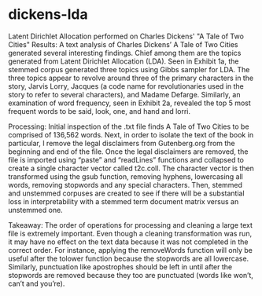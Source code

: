 # dickens-lda
Latent Dirichlet Allocation performed on Charles Dickens' "A Tale of Two Cities"
Results: A text analysis of Charles Dickens’ A Tale of Two Cities generated several interesting findings. Chief among them are the topics generated from Latent Dirichlet Allocation (LDA). Seen in Exhibit 1a, the stemmed corpus generated three topics using Gibbs sampler for LDA. The three topics appear to revolve around three of the primary characters in the story, Jarvis Lorry, Jacques (a code name for revolutionaries used in the story to refer to several characters), and Madame Defarge. Similarly, an examination of word frequency, seen in Exhibit 2a, revealed the top 5 most frequent words to be said, look, one, and hand and lorri.

Processing: Initial inspection of the .txt file finds A Tale of Two Cities to be comprised of 136,562 words. Next, in order to isolate the text of the book in particular, I remove the legal disclaimers from Gutenberg.org from the beginning and end of the file. Once the legal disclaimers are removed, the file is imported using “paste” and “readLines” functions and collapsed to create a single character vector called t2c.coll. The character vector is then transformed using the gsub function, removing hyphens, lowercasing all words, removing stopwords and any special characters. Then, stemmed and unstemmed corpuses are created to see if there will be a substantial loss in interpretability with a stemmed term document matrix versus an unstemmed one.  

Takeaway: The order of operations for processing and cleaning a large text file is extremely important. Even though a cleaning transformation was run, it may have no effect on the text data because it was not completed in the correct order. For instance, applying the removeWords function will only be useful after the tolower function because the stopwords are all lowercase. Similarly, punctuation like apostrophes should be left in until after the stopwords are removed because they too are punctuated (words like won’t, can’t and you’re). 
